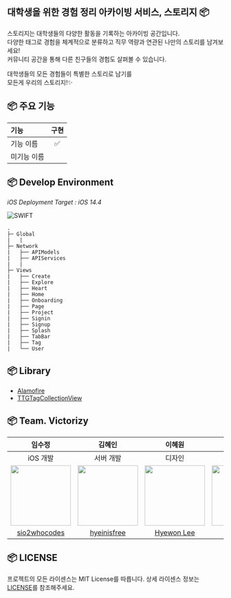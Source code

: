 ## 대학생을 위한 경험 정리 아카이빙 서비스, 스토리지 📦

스토리지는 대학생들의 다양한 활동을 기록하는 아카이빙 공간입니다.  
다양한 태그로 경험을 체계적으로 분류하고 직무 역량과 연관된 나만의 스토리를 남겨보세요!  
커뮤니티 공간을 통해 다른 친구들의 경험도 살펴볼 수 있습니다.

대학생들의 모든 경험들이 특별한 스토리로 남기를  
모든게 우리의 스토리지!✨

## 📦 주요 기능

| 기능        | 구현 |
| :---------- | :--: |
| 기능 이름   |  ✅  |
| 미기능 이름 |      |

## 📦 Develop Environment

_iOS Deployment Target : iOS 14.4_

![SWIFT](https://img.shields.io/static/v1?style=for-the-badge&logo=swift&message=SWIFT&label=&color=FA7343&labelColor=000000)

```
.
├─ Global
|   |
├─ Network
|   ├── APIModels
|   ├── APIServices
|   |
├─ Views
|   ├── Create
|   ├── Explore
|   ├── Heart
|   ├── Home
|   ├── Onboarding
|   ├── Page
|   ├── Project
|   ├── Signin
|   ├── Signup
|   ├── Splash
|   ├── TabBar
|   ├── Tag
|   └── User
```

## 📦 Library

- [Alamofire](https://github.com/Alamofire/Alamofire)
- [TTGTagCollectionView](https://github.com/zekunyan/TTGTagCollectionView)

## 📦 Team. Victorizy

|                                                            임수정                                                             |                                                            김혜인                                                             |                                                            이혜원                                                             |                                                            이유진                                                             |
| :---------------------------------------------------------------------------------------------------------------------------: | :---------------------------------------------------------------------------------------------------------------------------: | :---------------------------------------------------------------------------------------------------------------------------: | :---------------------------------------------------------------------------------------------------------------------------: |
|                                                           iOS 개발                                                            |                                                           서버 개발                                                           |                                                            디자인                                                             |                                                         기획 · 마케팅                                                         |
| <img src="https://user-images.githubusercontent.com/41771874/134629129-65b78708-e620-469b-8618-b3e7f140efa9.png" width = 140> | <img src="https://user-images.githubusercontent.com/41771874/134629129-65b78708-e620-469b-8618-b3e7f140efa9.png" width = 140> | <img src="https://user-images.githubusercontent.com/41771874/134629129-65b78708-e620-469b-8618-b3e7f140efa9.png" width = 140> | <img src="https://user-images.githubusercontent.com/41771874/134629129-65b78708-e620-469b-8618-b3e7f140efa9.png" width = 140> |
|                                        [sio2whocodes](https://github.com/sio2whocodes)                                        |                                         [hyeinisfree](https://github.com/hyeinisfree)                                         |                                     [Hyewon Lee](https://www.behance.net/hyewonlee_works)                                     |                                                         [yujinlee]()                                                          |

## 📦 LICENSE

프로젝트의 모든 라이센스는 MIT License를 따릅니다. 상세 라이센스 정보는 [LICENSE]()를 참조해주세요.
